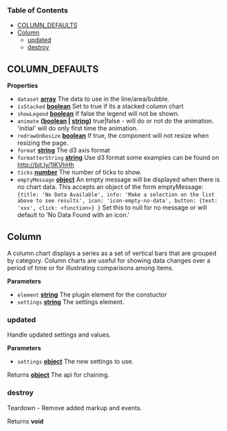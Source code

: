 <!-- Generated by documentation.js. Update this documentation by updating the source code. -->

### Table of Contents

-   [COLUMN_DEFAULTS](#column_defaults)
-   [Column](#column)
    -   [updated](#updated)
    -   [destroy](#destroy)

## COLUMN_DEFAULTS

**Properties**

-   `dataset` **[array](https://developer.mozilla.org/docs/Web/JavaScript/Reference/Global_Objects/Array)** The data to use in the line/area/bubble.
-   `isStacked` **[boolean](https://developer.mozilla.org/docs/Web/JavaScript/Reference/Global_Objects/Boolean)** Set to true if its a stacked column chart
-   `showLegend` **[boolean](https://developer.mozilla.org/docs/Web/JavaScript/Reference/Global_Objects/Boolean)** If false the legend will not be shown.
-   `animate` **([boolean](https://developer.mozilla.org/docs/Web/JavaScript/Reference/Global_Objects/Boolean) \| [string](https://developer.mozilla.org/docs/Web/JavaScript/Reference/Global_Objects/String))** true|false - will do or not do the animation.
    'initial' will do only first time the animation.
-   `redrawOnResize` **[boolean](https://developer.mozilla.org/docs/Web/JavaScript/Reference/Global_Objects/Boolean)** If true, the component will not resize when resizing the page.
-   `format` **[string](https://developer.mozilla.org/docs/Web/JavaScript/Reference/Global_Objects/String)** The d3 axis format
-   `formatterString` **[string](https://developer.mozilla.org/docs/Web/JavaScript/Reference/Global_Objects/String)** Use d3 format some examples can be found on <http://bit.ly/1IKVhHh>
-   `ticks` **[number](https://developer.mozilla.org/docs/Web/JavaScript/Reference/Global_Objects/Number)** The number of ticks to show.
-   `emptyMessage` **[object](https://developer.mozilla.org/docs/Web/JavaScript/Reference/Global_Objects/Object)** An empty message will be displayed when there is no chart data.
    This accepts an object of the form emptyMessage:
    `{title: 'No Data Available',
     info: 'Make a selection on the list above to see results', icon: 'icon-empty-no-data',
     button: {text: 'xxx', click: <function>}
     }`
     Set this to null for no message or will default to 'No Data Found with an icon.'

## Column

A column chart displays a series as a set of vertical bars that are grouped by category.
Column charts are useful for showing data changes over a period of time or for illustrating
comparisons among items.

**Parameters**

-   `element` **[string](https://developer.mozilla.org/docs/Web/JavaScript/Reference/Global_Objects/String)** The plugin element for the constuctor
-   `settings` **[string](https://developer.mozilla.org/docs/Web/JavaScript/Reference/Global_Objects/String)** The settings element.

### updated

Handle updated settings and values.

**Parameters**

-   `settings` **[object](https://developer.mozilla.org/docs/Web/JavaScript/Reference/Global_Objects/Object)** The new settings to use.

Returns **[object](https://developer.mozilla.org/docs/Web/JavaScript/Reference/Global_Objects/Object)** The api for chaining.

### destroy

Teardown - Remove added markup and events.

Returns **void** 
